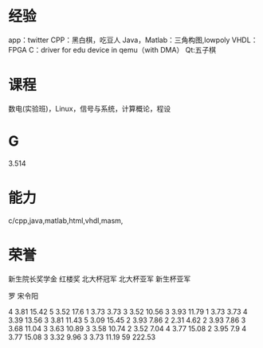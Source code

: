 # 经验
app：twitter
CPP：黑白棋，吃豆人
Java，Matlab：三角构图,lowpoly
VHDL：FPGA
C：driver for edu device in qemu（with DMA）
Qt:五子棋

# 课程
数电(实验班)，Linux，信号与系统，计算概论，程设
# G
3.514
# 能力
c/cpp,java,matlab,html,vhdl,masm,
# 荣誉
新生院长奖学金
红楼奖
北大杯冠军
北大杯亚军
新生杯亚军

罗
宋令阳

4 3.81 15.42
5 3.52 17.6
1 3.73 3.73
3 3.52 10.56
3 3.93 11.79
1 3.73 3.73
4 3.39 13.56
3 3.81 11.43
5 3.09 15.45
2 3.93 7.86
2 2.31 4.62
2 3.93 7.86
3 3.68 11.04
3 3.63 10.89
3 3.58 10.74
2 3.52 7.04
4 3.77 15.08
2 3.95 7.9
4 3.77 15.08
3 3.32 9.96
3 3.73 11.19
59     222.53
